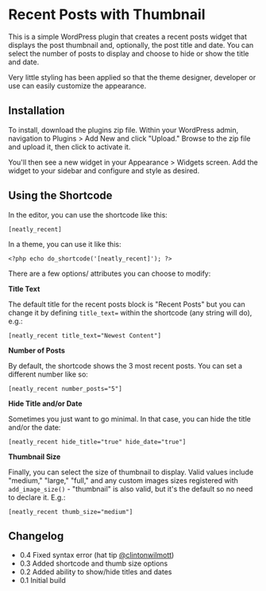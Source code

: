 Recent Posts with Thumbnail
===========================

This is a simple WordPress plugin that creates a recent posts widget that displays the post thumbnail and, optionally, the post title and date. You can select the number of posts to display and choose to hide or show the title and date.

Very little styling has been applied so that the theme designer, developer or use can easily customize the appearance.


Installation
------------
To install, download the plugins zip file. Within your WordPress admin, navigation to Plugins > Add New and click "Upload." Browse to the zip file and upload it, then click to activate it.

You'll then see a new widget in your Appearance > Widgets screen. Add the widget to your sidebar and configure and style as desired.


Using the Shortcode
----------------
In the editor, you can use the shortcode like this:

    [neatly_recent]

In a theme, you can use it like this:

    <?php echo do_shortcode('[neatly_recent]'); ?>

There are a few options/ attributes you can choose to modify:

**Title Text**

The default title for the recent posts block is "Recent Posts" but you can change it by defining `title_text=` within the shortcode (any string will do), e.g.:

    [neatly_recent title_text="Newest Content"]
    
**Number of Posts**

By default, the shortcode shows the 3 most recent posts. You can set a different number like so:

    [neatly_recent number_posts="5"]

**Hide Title and/or Date**

Sometimes you just want to go minimal. In that case, you can hide the title and/or the date:

    [neatly_recent hide_title="true" hide_date="true"]

**Thumbnail Size**

Finally, you can select the size of thumbnail to display. Valid values include "medium," "large," "full," and any custom images sizes registered with `add_image_size()` - "thumbnail" is also valid, but it's the default so no need to declare it. E.g.:

    [neatly_recent thumb_size="medium"]



Changelog
------------
* 0.4 Fixed syntax error (hat tip [@clintonwilmott](http://twitter.com/clintonwilmott))
* 0.3 Added shortcode and thumb size options
* 0.2 Added ability to show/hide titles and dates
* 0.1 Initial build